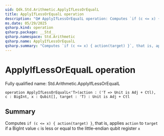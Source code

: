 ```yaml
---
uid: Qdk.Std.Arithmetic.ApplyIfLessOrEqualL
title: ApplyIfLessOrEqualL operation
description: "Q# ApplyIfLessOrEqualL operation: Computes `if (c <= x) { action(target) }`, that is, applies `action` to `target` if a BigInt value `c` is less or equal to the little-endian qubit register `x`"
ms.date: 05/29/2025
qsharp.kind: operation
qsharp.package: __Std__
qsharp.namespace: Std.Arithmetic
qsharp.name: ApplyIfLessOrEqualL
qsharp.summary: "Computes `if (c <= x) { action(target) }`, that is, applies `action` to `target` if a BigInt value `c` is less or equal to the little-endian qubit register `x`"
---
```


# ApplyIfLessOrEqualL operation

Fully qualified name: Std.Arithmetic.ApplyIfLessOrEqualL

```qsharp
operation ApplyIfLessOrEqualL<'T>(action : ('T => Unit is Adj + Ctl), c : BigInt, x : Qubit[], target : 'T) : Unit is Adj + Ctl
```

## Summary
Computes `if (c <= x) { action(target) }`, that is, applies `action` to `target`
if a BigInt value `c` is less or equal to the little-endian qubit register `x`
